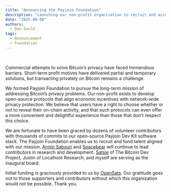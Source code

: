 ```yaml
---
title: "Announcing the Payjoin Foundation"
description: "Launching our non-profit organization to recruit and accept donations"
date: "2025-08-08"
authors:
  - Dan Gould
tags:
  - Announcement
  - Foundation
---
```


<br/>

Commercial attempts to solve Bitcoin’s privacy have faced tremendous barriers. Short-term profit motives have delivered partial and temporary solutions, but transacting privately on Bitcoin remains a challenge.

We formed Payjoin Foundation to pursue the long-term mission of addressing Bitcoin’s privacy problems. Our non-profit exists to develop open-source protocols that align economic incentives with network-wide privacy protection. We believe that users have a right to choose whether or not to reveal their on-chain activity, and that such protocols can even offer a more convenient and delightful experience than those that don't respect this choice.

We are fortunate to have been graced by dozens of volunteer contributors with thousands of commits to our open-source Payjoin Dev Kit software stack. The Payjoin Foundation enables us to recruit and fund talent aligned with our mission. [Armin Sabouri](https://github.com/arminsabouri) and [Spacebear](https://github.com/spacebear21) will continue to lead contributors in research and development. [Satsie](https://satsie.dev) of The Bitcoin Dev Project, Justin of Localhost Research, and myself are serving as the inaugural board.

Initial funding is graciously provided to us by [OpenSats](https://opensats.org/blog/elevent-wave-of-bitcoin-grants). Our gratitude goes out to those supporters and contributors without which this organization would not be possible. Thank you.
